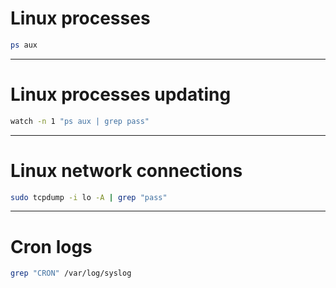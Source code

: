 # Linux processes
```bash
ps aux
```

-----------------------

# Linux processes updating
```bash
watch -n 1 "ps aux | grep pass"
```

-----------------------

# Linux network connections
```bash
sudo tcpdump -i lo -A | grep "pass"
```

-----------------------

# Cron logs
```bash
grep "CRON" /var/log/syslog
```
